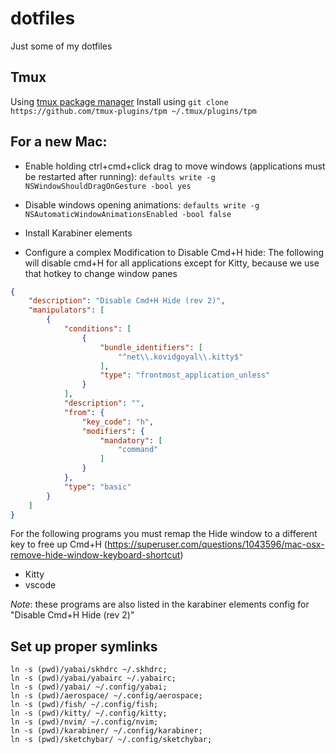 dotfiles
========

Just some of my dotfiles

## Tmux
Using [tmux package manager](https://github.com/tmux-plugins/tpm)
Install using `git clone https://github.com/tmux-plugins/tpm ~/.tmux/plugins/tpm`


## For a new Mac:

- Enable holding ctrl+cmd+click drag to move windows (applications must be restarted after running): `defaults write -g NSWindowShouldDragOnGesture -bool yes`
- Disable windows opening animations: `defaults write -g NSAutomaticWindowAnimationsEnabled -bool false`


- Install Karabiner elements
- Configure a complex Modification to Disable Cmd+H hide:
The following will disable cmd+H for all applications except for Kitty, because we use that hotkey to change window panes

```json
{
    "description": "Disable Cmd+H Hide (rev 2)",
    "manipulators": [
        {
            "conditions": [
                {
                    "bundle_identifiers": [
                        "^net\\.kovidgoyal\\.kitty$"
                    ],
                    "type": "frontmost_application_unless"
                }
            ],
            "description": "",
            "from": {
                "key_code": "h",
                "modifiers": {
                    "mandatory": [
                        "command"
                    ]
                }
            },
            "type": "basic"
        }
    ]
}
```

For the following programs you must remap the Hide window to a different key to free up Cmd+H (https://superuser.com/questions/1043596/mac-osx-remove-hide-window-keyboard-shortcut)
- Kitty
- vscode

*Note*: these programs are also listed in the karabiner elements config for "Disable Cmd+H Hide (rev 2)"



## Set up proper symlinks
```
ln -s (pwd)/yabai/skhdrc ~/.skhdrc;
ln -s (pwd)/yabai/yabairc ~/.yabairc;
ln -s (pwd)/yabai/ ~/.config/yabai;
ln -s (pwd)/aerospace/ ~/.config/aerospace;
ln -s (pwd)/fish/ ~/.config/fish;
ln -s (pwd)/kitty/ ~/.config/kitty;
ln -s (pwd)/nvim/ ~/.config/nvim;
ln -s (pwd)/karabiner/ ~/.config/karabiner;
ln -s (pwd)/sketchybar/ ~/.config/sketchybar;
```
